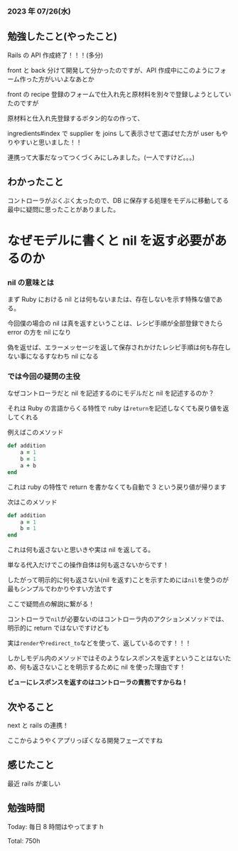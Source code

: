### 2023 年 07/26(水)

## 勉強したこと(やったこと)

Rails の API 作成終了！！！(多分)

front と back 分けて開発して分かったのですが、API 作成中にこのようにフォーム作った方がいいよなあとか

front の recipe 登録のフォームで仕入れ先と原材料を別々で登録しようとしていたのですが

原材料と仕入れ先登録するボタン的なの作って、

ingredients#index で supplier を joins して表示させて選ばせた方が user もやりやすいと思いました！！

連携って大事だなってつくづくみにしみました。(一人ですけど。。。)

## わかったこと

コントローラがぶくぶく太ったので、DB に保存する処理をモデルに移動してる最中に疑問に思ったことがありました。

# なぜモデルに書くと nil を返す必要があるのか

### nil の意味とは

まず Ruby における nil とは何もないまたは、存在しないを示す特殊な値である。

今回僕の場合の nil は真を返すということは、レシピ手順が全部登録できたら error の方を nil になり

偽を返せば、エラーメッセージを返して保存されかけたレシピ手順は何も存在しない事になるすなわち nil になる

### では今回の疑問の主役

なぜコントローラだと nil を記述するのにモデルだと nil を記述するのか？

それは Ruby の言語からくる特性で ruby は`return`を記述しなくても戻り値を返してくれる

例えばこのメソッド

```ruby
def addition
	a = 1
	b = 1
	a + b
end
```

これは ruby の特性で return を書かなくても自動で 3 という戻り値が帰ります

次はこのメソッド

```ruby
def addition
	a = 1
	b = 1
end
```

これは何も返さないと思いきや実は nil を返してる。

単なる代入だけでこの操作自体は何も返さないからです！

したがって明示的に何も返さない(nil を返す)ことを示すためには`nil`を使うのが最もシンプルでわかりやすい方法です

ここで疑問点の解説に繋がる！

コントローラで`nil`が必要ないのはコントローラ内のアクションメソッドでは、明示的に return ではないですけども

実は`render`や`redirect_to`などを使って、返しているのです！！！

しかしモデル内のメソッドではそのようなレスポンスを返すということはないため、何も返さないことを明示するために nil を使った理由です！

**ビューにレスポンスを返すのはコントローラの責務ですからね！**

## 次やること

next と rails の連携！

ここからようやくアプリっぽくなる開発フェーズですね

## 感じたこと

最近 rails が楽しい

## 勉強時間

Today: 毎日 8 時間はやってます h

Total: 750h
